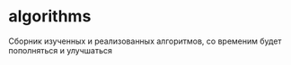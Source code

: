 # algorithms
Сборник изученных и реализованных алгоритмов, со временим будет пополняться и улучшаться
